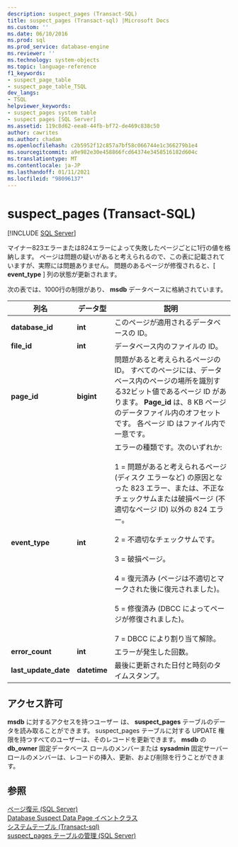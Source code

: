 ```yaml
---
description: suspect_pages (Transact-SQL)
title: suspect_pages (Transact-sql) |Microsoft Docs
ms.custom: ''
ms.date: 06/10/2016
ms.prod: sql
ms.prod_service: database-engine
ms.reviewer: ''
ms.technology: system-objects
ms.topic: language-reference
f1_keywords:
- suspect_page_table
- suspect_page_table_TSQL
dev_langs:
- TSQL
helpviewer_keywords:
- suspect_pages system table
- suspect pages [SQL Server]
ms.assetid: 119c8d62-eea8-44fb-bf72-de469c838c50
author: cawrites
ms.author: chadam
ms.openlocfilehash: c2b5952f12c857a7bf58c066744e1c366279b1e4
ms.sourcegitcommit: a9e982e30e458866fcd64374e3458516182d604c
ms.translationtype: MT
ms.contentlocale: ja-JP
ms.lasthandoff: 01/11/2021
ms.locfileid: "98096137"
---
```

# <a name="suspect_pages-transact-sql"></a>suspect_pages (Transact-SQL)
[!INCLUDE [SQL Server](../../includes/applies-to-version/sqlserver.md)]

  マイナー823エラーまたは824エラーによって失敗したページごとに1行の値を格納します。 ページは問題の疑いがあると考えられるので、この表に記載されていますが、実際には問題ありません。 問題のあるページが修復されると、[ **event_type** ] 列の状態が更新されます。  
  
 次の表では、1000行の制限があり、 **msdb** データベースに格納されています。  
  
|列名|データ型|説明|  
|-----------------|---------------|-----------------|  
|**database_id**|**int**|このページが適用されるデータベースの ID。|  
|**file_id**|**int**|データベース内のファイルの ID。|  
|**page_id**|**bigint**|問題があると考えられるページの ID。 すべてのページには、データベース内のページの場所を識別する32ビット値であるページ ID があります。 **Page_id** は、8 KB ページのデータファイル内のオフセットです。 各ページ ID はファイル内で一意です。|  
|**event_type**|**int**|エラーの種類です。次のいずれか:<br /><br /> 1 = 問題があると考えられるページ (ディスク エラーなど) の原因となった 823 エラー、または、不正なチェックサムまたは破損ページ (不適切なページ ID) 以外の 824 エラー。<br /><br /> 2 = 不適切なチェックサムです。<br /><br /> 3 = 破損ページ。<br /><br /> 4 = 復元済み (ページは不適切とマークされた後に復元されました)。<br /><br /> 5 = 修復済み (DBCC によってページが修復されました)。<br /><br /> 7 = DBCC により割り当て解除。|  
|**error_count**|**int**|エラーが発生した回数。|  
|**last_update_date**|**datetime**|最後に更新された日付と時刻のタイムスタンプ。|  
  
## <a name="permissions"></a>アクセス許可  
 **msdb** に対するアクセスを持つユーザー は、 **suspect_pages** テーブルのデータを読み取ることができます。 suspect_pages テーブルに対する UPDATE 権限を持つすべてのユーザーは、そのレコードを更新できます。 **msdb** の **db_owner** 固定データベース ロールのメンバーまたは **sysadmin** 固定サーバー ロールのメンバーは、レコードの挿入、更新、および削除を行うことができます。  
  
## <a name="see-also"></a>参照  
 [ページ復元 &#40;SQL Server&#41;](../../relational-databases/backup-restore/restore-pages-sql-server.md)   
 [Database Suspect Data Page イベントクラス](../../relational-databases/event-classes/database-suspect-data-page-event-class.md)   
 [システムテーブル &#40;Transact-sql&#41;](../../relational-databases/system-tables/system-tables-transact-sql.md)   
 [suspect_pages テーブルの管理 &#40;SQL Server&#41;](../../relational-databases/backup-restore/manage-the-suspect-pages-table-sql-server.md)  
  
  
